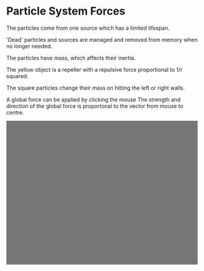 <h1 >Particle System Forces </h1>

The particles come from one source which has a limited lifespan. 

'Dead' particles and sources are managed and removed from memory when no longer needed.

The particles have mass, which affects their inertia.

The yellow object is a repeller with a repulsive force proportional to 1/r squared.

The square particles change their mass on hitting the left or right walls.

A global force can be applied by clicking the mouse 
The strength and direction of the global force is proportonal to the vector from mouse to centre.

![](PS1.gif)
